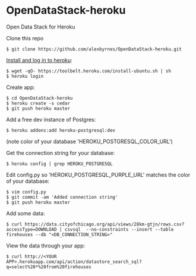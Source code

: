 OpenDataStack-heroku
====================

Open Data Stack for Heroku

Clone this repo

    $ git clone https://github.com/alexbyrnes/OpenDataStack-heroku.git
  
[Install and log in to heroku](https://devcenter.heroku.com/articles/quickstart):

    $ wget -qO- https://toolbelt.heroku.com/install-ubuntu.sh | sh
    $ heroku login

Create app:

    $ cd OpenDataStack-heroku
    $ heroku create -s cedar
    $ git push heroku master

Add a free dev instance of Postgres:

    $ heroku addons:add heroku-postgresql:dev

(note color of your database 'HEROKU_POSTGRESQL_COLOR_URL')

Get the connection string for your database:

    $ heroku config | grep HEROKU_POSTGRESQL

Edit config.py so 'HEROKU_POSTGRESQL_PURPLE_URL' matches the color of your database:

    $ vim config.py
    $ git commit -am 'Added connection string'
    $ git push heroku master
    
Add some data:

    $ curl https://data.cityofchicago.org/api/views/28km-gtjn/rows.csv?accessType=DOWNLOAD | csvsql  --no-constraints --insert --table firehouses --db "<DB_CONNECTION_STRING>"

View the data through your app:

    $ curl http://<YOUR APP>.herokuapp.com/api/action/datastore_search_sql?q=select%20*%20from%20firehouses  


    
